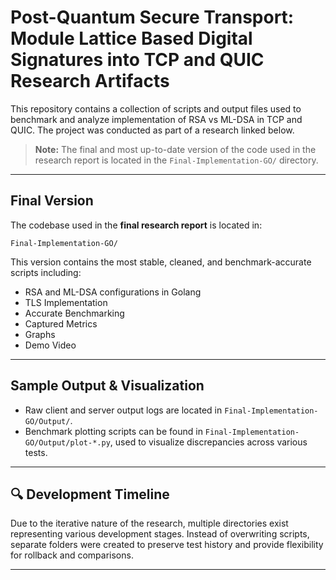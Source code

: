 # Post-Quantum Secure Transport: Module Lattice Based Digital Signatures into TCP and QUIC Research Artifacts

This repository contains a collection of scripts and output files used to benchmark and analyze implementation of RSA vs ML-DSA in TCP and QUIC. The project was conducted as part of a research linked below.

> **Note:** The final and most up-to-date version of the code used in the research report is located in the `Final-Implementation-GO/` directory.

---

## Final Version

The codebase used in the **final research report** is located in:

`Final-Implementation-GO/`

This version contains the most stable, cleaned, and benchmark-accurate scripts including:
- RSA and ML-DSA configurations in Golang
- TLS Implementation
- Accurate Benchmarking
- Captured Metrics
- Graphs
- Demo Video

---

## Sample Output & Visualization

- Raw client and server output logs are located in `Final-Implementation-GO/Output/`.
- Benchmark plotting scripts can be found in `Final-Implementation-GO/Output/plot-*.py`, used to visualize discrepancies across various tests.

---

## 🔍 Development Timeline

Due to the iterative nature of the research, multiple directories exist representing various development stages. Instead of overwriting scripts, separate folders were created to preserve test history and provide flexibility for rollback and comparisons.

---

